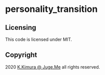 # personality_transition


## Licensing

This code is licensed under MIT.


## Copyright

2020  [K.Kimura @ Juge.Me](https://github.com/dotnsf) all rights reserved.
